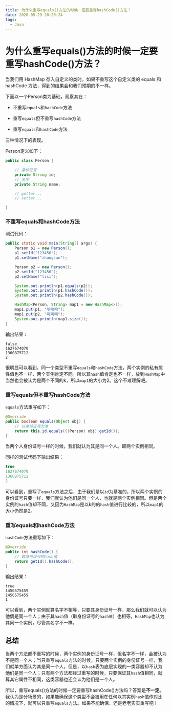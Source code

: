 ```yaml
---
title: 为什么重写equals()方法的时候一定要重写hashCode()方法？
date: 2020-05-29 20:20:24
tags:
  - Java
---
```


# 为什么重写equals()方法的时候一定要重写hashCode()方法？

当我们用 HashMap 存入自定义的类时，如果不重写这个自定义类的 equals 和 hashCode 方法，得到的结果会和我们预期的不一样。

下面以一个Person类为基础，观察其在：

- 不重写`equals`和`hashCode`方法

- 重写`equals`但不重写`hashCode`方法
- 重写`equals`和`hashCode`方法

三种情况下的表现。

Person定义如下：

```java
public class Person {

    // 身份证号
    private String id;
    // 名字
    private String name;

    // getter...
    // setter...

}
```

### 不重写equals和hashCode方法

测试代码：

```java
public static void main(String[] args) {
    Person p1 = new Person();
    p1.setId("123456");
    p1.setName("zhangsan");

    Person p2 = new Person();
    p2.setId("123456");
    p2.setName("lisi");

    System.out.println(p1.equals(p2));
    System.out.println(p1.hashCode());
    System.out.println(p2.hashCode());

    HashMap<Person, String> map1 = new HashMap<>();
    map1.put(p1, "哈哈哈");
    map1.put(p2, "呵呵呵");
    System.out.println(map1.size());
}
```

输出结果：

```
false
1627674070
1360875712
2
```

很明显可以看到，同一个类型不重写`equals`和`hashCode`方法，两个实例的私有属性值也不一样，两个实例肯定不同。所以其`hash`值肯定也不一样，放到`HashMap`中当然也会被认为是两个不同的k，所以`map1`的大小为2。这个不难理解吧。

### 重写equals但不重写hashCode方法

`equals`方法重写如下：

```java
@Override
public boolean equals(Object obj) {
    // 以身份证号为准
    return this.id.equals(((Person) obj).getId());
}
```

当两个人身份证号一样的时候，我们就认为其是同一个人。即两个实例相同。

同样的测试代码下输出结果：

```java
true
1627674070
1360875712
2
```

可以看到，重写了`equals`方法之后，由于我们是以`id`为基准的，所以两个实例的身份证号只要一样，我们就认为他们是同一个人，也就是两个实例相同。但是两个实例的`hash`值却不同，又因为`HashMap`是以k的的`hash`值进行比较的，所以`map1`的大小仍然是2。

### 重写equals和hashCode方法

`hashCode`方法重写如下：

```java
@Override
public int hashCode() {
    // 取身份证号的hash值
    return getId().hashCode();
}
```

输出结果：

```
true
1450575459
1450575459
1
```

可以看到，两个实例就算名字不相等，只要其身份证号一样，那么我们就可以认为他俩是同一个人；由于其`hash`值（取身份证号的`hash值`）也相等，`HashMap`也认为其同一个实例，尽管其名字不一样。

## 总结

当两个方法都不重写的时候，两个实例的身份证号一样，但名字不一样，会被认为不是同一个人；当只重写`equals`方法的时候，只要两个实例的身份证号一样，我们就单方面认为其是同一个人，但是，以`hash`表为底层实现的一类容器却不认为他们是同一个人；只有两个方法都经过重写的时候，只要保证其`hash`值相同，就算其它属性不相同，这类容器也还会认为他们是一个人。

所以，重写equals()方法的时候一定要重写hashCode()方法吗？答案是**不一定**。我认为是分场景的，如果能确保这个类型不会被用在任何以其实例`hash`值作对比的情况下，就可以只重写`equals`方法。如果不能确保，还是老老实实重写吧！
